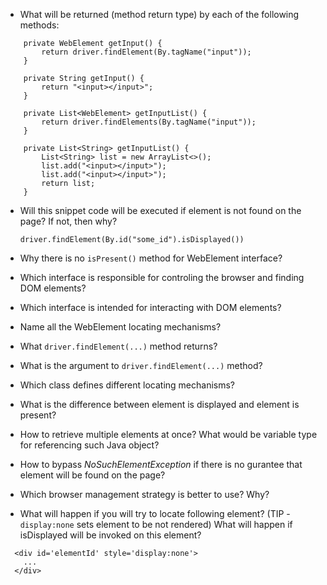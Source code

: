 * What will be returned (method return type) by each of the following methods:
```
    private WebElement getInput() {
        return driver.findElement(By.tagName("input"));
    }

    private String getInput() {
        return "<input></input>";
    }

    private List<WebElement> getInputList() {
        return driver.findElements(By.tagName("input"));
    }

    private List<String> getInputList() {
        List<String> list = new ArrayList<>();
        list.add("<input></input>");
        list.add("<input></input>");
        return list;
    }
```

* Will this snippet code will be executed if element is not found on the page? If not, then why?
    ```
    driver.findElement(By.id("some_id").isDisplayed())
    ```
* Why there is no `isPresent()` method for WebElement interface?
* Which interface is responsible for controling the browser and finding DOM elements?
* Which interface is intended for interacting with DOM elements?
* Name all the WebElement locating mechanisms?
* What `driver.findElement(...)` method returns?
* What is the argument to `driver.findElement(...)` method?
* Which class defines different locating mechanisms?
* What is the difference between element is displayed and element is present?
* How to retrieve multiple elements at once? What would be variable type for referencing such Java object?
* How to bypass _NoSuchElementException_ if there is no gurantee that element will be found on the page?
* Which browser management strategy is better to use? Why?

* What will happen if you will try to locate following element? (TIP - `display:none` sets element to be not rendered)
What will happen if isDisplayed will be invoked on this element?
```
  <div id='elementId' style='display:none'>
    ...
  </div>
```  